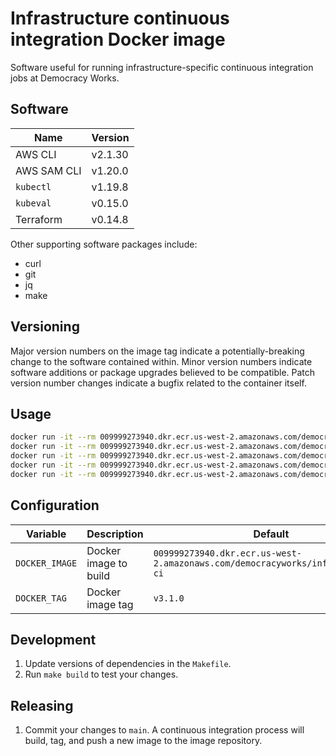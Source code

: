 # Infrastructure continuous integration Docker image

Software useful for running infrastructure-specific continuous integration jobs
at Democracy Works.

## Software

| Name | Version |
| --- | --- |
| AWS CLI | v2.1.30 |
| AWS SAM CLI | v1.20.0 |
| `kubectl` | v1.19.8 |
| `kubeval` | v0.15.0 |
| Terraform | v0.14.8 |

Other supporting software packages include:

- curl
- git
- jq
- make

## Versioning

Major version numbers on the image tag indicate a potentially-breaking change to
the software contained within. Minor version numbers indicate software additions
or package upgrades believed to be compatible. Patch version number changes
indicate a bugfix related to the container itself.

## Usage

```sh
docker run -it --rm 009999273940.dkr.ecr.us-west-2.amazonaws.com/democracyworks/infrastructure-ci aws --version
docker run -it --rm 009999273940.dkr.ecr.us-west-2.amazonaws.com/democracyworks/infrastructure-ci kubectl version --client
docker run -it --rm 009999273940.dkr.ecr.us-west-2.amazonaws.com/democracyworks/infrastructure-ci kubeval --version
docker run -it --rm 009999273940.dkr.ecr.us-west-2.amazonaws.com/democracyworks/infrastructure-ci terraform version
docker run -it --rm 009999273940.dkr.ecr.us-west-2.amazonaws.com/democracyworks/infrastructure-ci sam --version
```

## Configuration

| Variable | Description | Default |
| --- | --- | --- |
| `DOCKER_IMAGE` | Docker image to build | `009999273940.dkr.ecr.us-west-2.amazonaws.com/democracyworks/infrastructure-ci` |
| `DOCKER_TAG` | Docker image tag | `v3.1.0` |

## Development

1. Update versions of dependencies in the `Makefile`.
2. Run `make build` to test your changes.

## Releasing

1. Commit your changes to `main`. A continuous integration process will build,
   tag, and push a new image to the image repository.
